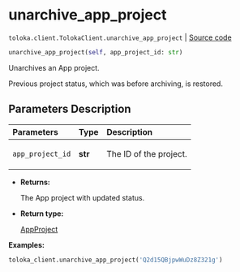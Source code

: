 # unarchive_app_project
`toloka.client.TolokaClient.unarchive_app_project` | [Source code](https://github.com/Toloka/toloka-kit/blob/v1.2.2/src/client/__init__.py#L3949)

```python
unarchive_app_project(self, app_project_id: str)
```

Unarchives an App project.


Previous project status, which was before archiving, is restored.

## Parameters Description

| Parameters | Type | Description |
| :----------| :----| :-----------|
`app_project_id`|**str**|<p>The ID of the project.</p>

* **Returns:**

  The App project with updated status.

* **Return type:**

  [AppProject](toloka.client.app.AppProject.md)

**Examples:**


```python
toloka_client.unarchive_app_project('Q2d15QBjpwWuDz8Z321g')
```
